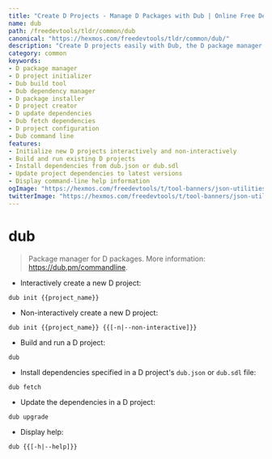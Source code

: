 ```yaml
---
title: "Create D Projects - Manage D Packages with Dub | Online Free DevTools by Hexmos"
name: dub
path: /freedevtools/tldr/common/dub
canonical: "https://hexmos.com/freedevtools/tldr/common/dub/"
description: "Create D projects easily with Dub, the D package manager. Install, update, and manage your D project dependencies effortlessly. Free online tool, no registration required."
category: common
keywords:
- D package manager
- D project initializer
- Dub build tool
- Dub dependency manager
- D package installer
- D project creator
- D update dependencies
- Dub fetch dependencies
- D project configuration
- Dub command line
features:
- Initialize new D projects interactively and non-interactively
- Build and run existing D projects
- Install dependencies from dub.json or dub.sdl
- Update project dependencies to latest versions
- Display command-line help information
ogImage: "https://hexmos.com/freedevtools/t/tool-banners/json-utilities-banner.png"
twitterImage: "https://hexmos.com/freedevtools/t/tool-banners/json-utilities-banner.png"
---
```


# dub

> Package manager for D packages.
> More information: <https://dub.pm/commandline>.

- Interactively create a new D project:

`dub init {{project_name}}`

- Non-interactively create a new D project:

`dub init {{project_name}} {{[-n|--non-interactive]}}`

- Build and run a D project:

`dub`

- Install dependencies specified in a D project's `dub.json` or `dub.sdl` file:

`dub fetch`

- Update the dependencies in a D project:

`dub upgrade`

- Display help:

`dub {{[-h|--help]}}`
